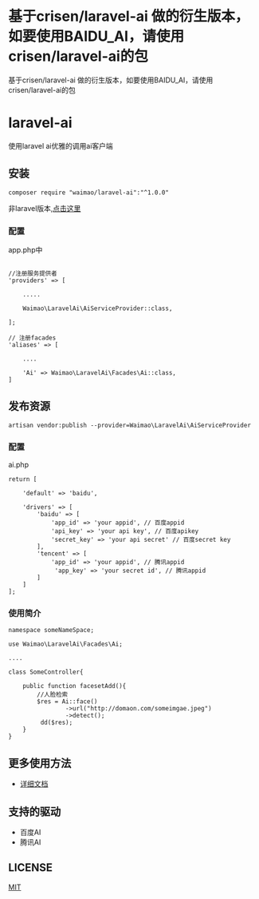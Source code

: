 # 基于crisen/laravel-ai 做的衍生版本，如要使用BAIDU_AI，请使用crisen/laravel-ai的包

基于crisen/laravel-ai 做的衍生版本，如要使用BAIDU_AI，请使用crisen/laravel-ai的包

# laravel-ai
使用laravel ai优雅的调用ai客户端

## 安装

~~~
composer require "waimao/laravel-ai":"^1.0.0"
~~~

非laravel版本,[点击这里](https://github.com/crisenchou/ai)

### 配置

app.php中

~~~

//注册服务提供者
'providers' => [
    
    .....
    
    Waimao\LaravelAi\AiServiceProvider::class,
    
];

// 注册facades
'aliases' => [
    
    ....
    
    'Ai' => Waimao\LaravelAi\Facades\Ai::class,
]
~~~

## 发布资源

~~~
artisan vendor:publish --provider=Waimao\LaravelAi\AiServiceProvider
~~~

### 配置

ai.php

~~~
return [
    
    'default' => 'baidu',

    'drivers' => [
        'baidu' => [
            'app_id' => 'your appid', // 百度appid
            'api_key' => 'your api key', // 百度apikey
            'secret_key' => 'your api secret' // 百度secret key
        ],
        'tencent' => [
       	 	'app_id' => 'your appid', // 腾讯appid
       		 'app_key' => 'your secret id', // 腾讯appid
    	]
    ]
];
~~~



### 使用简介

~~~php+HTML
namespace someNameSpace;

use Waimao\LaravelAi\Facades\Ai;

....

class SomeController{

	public function facesetAdd(){
		//人脸检索
		$res = Ai::face()
		        ->url("http://domaon.com/someimgae.jpeg")
		        ->detect();
		 dd($res);
	}
}
~~~



## 更多使用方法

- [详细文档](http://ai.crisen.org)

## 支持的驱动

- 百度AI
- 腾讯AI

## LICENSE

[MIT](LICENSE)

